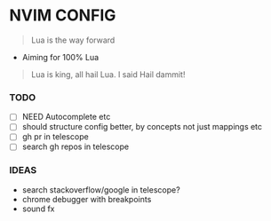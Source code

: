 # NVIM CONFIG

> Lua is the way forward

- Aiming for 100% Lua

> Lua is king, all hail Lua. I said Hail dammit!

### TODO 
- [ ] NEED Autocomplete etc
- [ ] should structure config better, by concepts not just mappings etc
- [ ] gh pr in telescope
- [ ] search gh repos in telescope

### IDEAS
- search stackoverflow/google in telescope? 
- chrome debugger with breakpoints 
- sound fx
